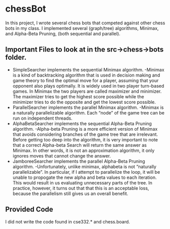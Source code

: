 # chessBot

In this project, I wrote several chess bots that competed against other chess bots in my class. I implemented several (graph/tree) algorithms,  Minimax, and Alpha-Beta Pruning, (both sequential and parallel).

## Important Files to look at in the src->chess->bots folder.

- SimpleSearcher implements the sequential Minimax algorithm. 
      -Minimax is a kind of backtracking algorithm that is used in decision making and game theory to find the optimal move for a player, assuming that your opponent also plays optimally. It is widely used in two player turn-based games. In Minimax the two players are called maximizer and minimizer. The maximizer tries to get the highest score possible while the minimizer tries to do the opposite and get the lowest score possible.
- ParallelSearcher implements the parallel Minimax algorithm.
      -Minimax is a naturally parallelizable algorithm. Each “node” of the game tree can be run on independent threads. 
- AlphaBetaSearcher implements the sequential Alpha-Beta Pruning algorithm. 
      -Alpha-beta Pruning is a more efficient version of Minimax that avoids considering branches of the game tree that are irrelevant. Before getting too deep into the algorithm, it is very important to note that a correct Alpha-beta Search will return the same answer as Minimax. In other words, it is not an approximation algorithm, it only ignores moves that cannot change the answer.
- JamboreeSearcher implements the parallel Alpha-Beta Pruning algorithm.
      -Unfortunately, unlike minimax, alphabeta is not “naturally parallelizable”. In particular, if I attempt to parallelize the loop, it will be unable to propogate the new alpha and beta values to each iteration. This would result in us evaluating unnecessary parts of the tree. In practice, however, it turns out that that this is an acceptable loss, because the parallelism still gives us an overall benefit.

## Provided Code

I did not write the code found in cse332.* and chess.board.
